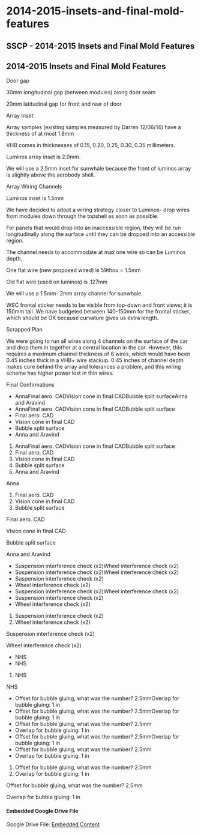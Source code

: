 # 2014-2015-insets-and-final-mold-features

## SSCP - 2014-2015 Insets and Final Mold Features

## 2014-2015 Insets and Final Mold Features

Door gap

30mm longitudinal gap (between modules) along door seam

20mm latitudinal gap for front and rear of door

Array Inset

Array samples (existing samples measured by Darren 12/06/14) have a thickness of at most 1.8mm

VHB comes in thicknesses of 0.15, 0.20, 0.25, 0.30, 0.35 millimeters.

Luminos array inset is 2.0mm.

We will use a 2.5mm inset for sunwhale because the front of luminos array is slightly above the aerobody shell.

Array Wiring Channels

Luminos inset is 1.5mm

We have decided to adopt a wiring strategy closer to Luminos- drop wires from modules down through the topshell as soon as possible.

For panels that would drop into an inaccessible region, they will be run longitudinally along the surface until they can be dropped into an accessible region.&#x20;

The channel needs to accommodate at max one wire so can be Luminos depth.

One flat wire (new proposed wired) is 59thou = 1.5mm

Old flat wire (used on luminos) is .127mm

We will use a 1.5mm- 2mm array channel for sunwhale&#x20;

WSC frontal sticker needs to be visible from top-down and front views; it is 150mm tall. We have budgeted between 140-150mm for the frontal sticker, which should be OK because curvature gives us extra length.

Scrapped Plan

We were going to run all wires along 4 channels on the surface of the car and drop them in together at a central location in the car. However, this requires a maximum channel thickness of 6 wires, which would have been 0.45 inches thick in a VHB+ wire stackup. 0.45 inches of channel depth makes core behind the array and tolerances a problem, and this wiring scheme has higher power lost in thin wires.

Final Confirmations

* AnnaFinal aero. CADVision cone in final CADBubble split surfaceAnna and Aravind
* AnnaFinal aero. CADVision cone in final CADBubble split surface
* Final aero. CAD
* Vision cone in final CAD
* Bubble split surface
* Anna and Aravind

1. AnnaFinal aero. CADVision cone in final CADBubble split surface
2. Final aero. CAD
3. Vision cone in final CAD
4. Bubble split surface
5. Anna and Aravind

Anna

1. Final aero. CAD
2. Vision cone in final CAD
3. Bubble split surface

Final aero. CAD

Vision cone in final CAD

Bubble split surface

Anna and Aravind

* Suspension interference check (x2)Wheel interference check (x2)
* Suspension interference check (x2)Wheel interference check (x2)
* Suspension interference check (x2)
* Wheel interference check (x2)
* Suspension interference check (x2)Wheel interference check (x2)
* Suspension interference check (x2)
* Wheel interference check (x2)

1. Suspension interference check (x2)
2. Wheel interference check (x2)

Suspension interference check (x2)

Wheel interference check (x2)

* NHS
* NHS

1. NHS

NHS

* Offset for bubble gluing, what was the number? 2.5mmOverlap for bubble gluing: 1 in
* Offset for bubble gluing, what was the number? 2.5mmOverlap for bubble gluing: 1 in
* Offset for bubble gluing, what was the number? 2.5mm
* Overlap for bubble gluing: 1 in
* Offset for bubble gluing, what was the number? 2.5mmOverlap for bubble gluing: 1 in
* Offset for bubble gluing, what was the number? 2.5mm
* Overlap for bubble gluing: 1 in

1. Offset for bubble gluing, what was the number? 2.5mm
2. Overlap for bubble gluing: 1 in

Offset for bubble gluing, what was the number? 2.5mm

Overlap for bubble gluing: 1 in

#### Embedded Google Drive File

Google Drive File: [Embedded Content](https://drive.google.com/embeddedfolderview?id=1J1Rfyoh6ezf2aOlOU8SOkGtZaLar6ror#list)
